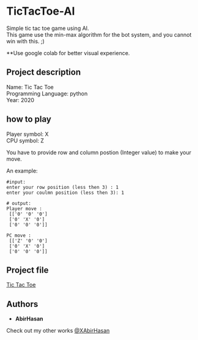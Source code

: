 # TicTacToe-AI
 Simple tic tac toe game using AI.  
 This game use the min-max algorithm for the bot system, and you cannot win with this. ;)

 **Use google colab for better visual experience.

 ## Project description
Name: Tic Tac Toe <br>
Programming Language: python <br>
Year: 2020

## how to play
Player symbol: X<br>
CPU symbol: Z<br>

You have to provide row and column postion (Integer value) to make your move.<br>

An example:
```
#input:
enter your row position (less then 3) : 1
enter your coulmn position (less then 3): 1

# output:
Player move : 
 [['0' '0' '0']
 ['0' 'X' '0']
 ['0' '0' '0']] 

PC move : 
 [['Z' '0' '0']
 ['0' 'X' '0']
 ['0' '0' '0']] 

```

## Project file
[Tic Tac Toe](https://github.com/XAbirHasan/TicTacToe-AI/blob/master/tic_tac_toe.ipynb)

## Authors

* **AbirHasan**

Check out my other works [@XAbirHasan](https://github.com/XAbirHasan)
